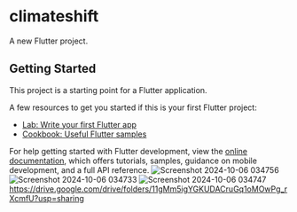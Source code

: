 # climateshift

A new Flutter project.

## Getting Started

This project is a starting point for a Flutter application.

A few resources to get you started if this is your first Flutter project:

- [Lab: Write your first Flutter app](https://docs.flutter.dev/get-started/codelab)
- [Cookbook: Useful Flutter samples](https://docs.flutter.dev/cookbook)

For help getting started with Flutter development, view the
[online documentation](https://docs.flutter.dev/), which offers tutorials,
samples, guidance on mobile development, and a full API reference.
![Screenshot 2024-10-06 034756](https://github.com/user-attachments/assets/3429dd3d-c069-42b9-8855-527c533f4145)
![Screenshot 2024-10-06 034733](https://github.com/user-attachments/assets/f40d28a8-549a-470f-86d8-5923928224a7)
![Screenshot 2024-10-06 034747](https://github.com/user-attachments/assets/cbcc58a3-b68c-436f-aa11-04598739f0d1)
https://drive.google.com/drive/folders/11gMm5igYGKUDACruGq1oMOwPg_rXcmfU?usp=sharing 
